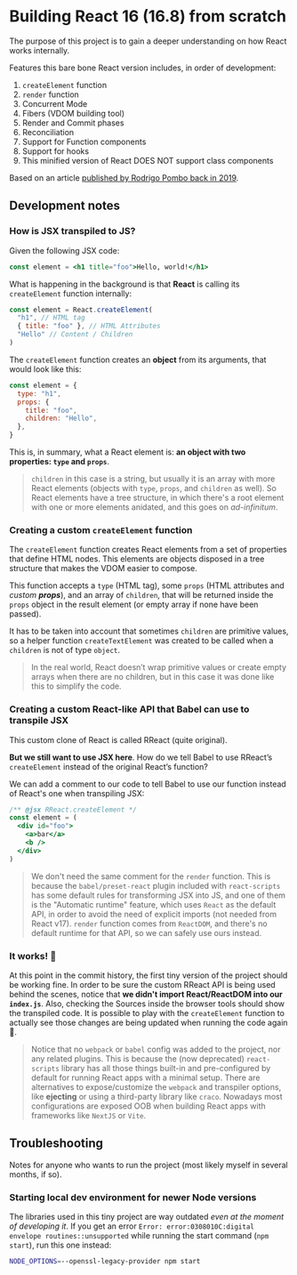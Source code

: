 # Building React 16 (16.8) from scratch

The purpose of this project is to gain a deeper understanding on how React works internally.

Features this bare bone React version includes, in order of development:

1. `createElement` function
2. `render` function
3. Concurrent Mode
4. Fibers (VDOM building tool)
5. Render and Commit phases
6. Reconciliation
7. Support for Function components
8. Support for hooks
9. This minified version of React DOES NOT support class components

Based on an article [published by Rodrigo Pombo back in 2019](https://pomb.us/build-your-own-react/).

## Development notes

### How is JSX transpiled to JS?

Given the following JSX code:

```jsx
const element = <h1 title="foo">Hello, world!</h1>
```

What is happening in the background is that **React** is calling its `createElement` function internally:

```js
const element = React.createElement(
  "h1", // HTML tag
  { title: "foo" }, // HTML Attributes
  "Hello" // Content / Children
)
```

The `createElement` function creates an **object** from its arguments, that would look like this:

```js
const element = {
  type: "h1",
  props: {
    title: "foo",
    children: "Hello",
  },
}
```

This is, in summary, what a React element is: **an object with two properties: `type` and `props`**.

> `children` in this case is a string, but usually it is an array with more React elements (objects with `type`, `props`, and `children` as well). So React elements have a tree structure, in which there's a root element with one or more elements anidated, and this goes on _ad-infinitum_.

### Creating a custom `createElement` function

The `createElement` function creates React elements from a set of properties that define HTML nodes. This elements are objects disposed in a tree structure that makes the VDOM easier to compose.

This function accepts a `type` (HTML tag), some `props` (HTML attributes and _custom **props**_), and an array of `children`, that will be returned inside the `props` object in the result element (or empty array if none have been passed).

It has to be taken into account that sometimes `children` are primitive values, so a helper function `createTextElement` was created to be called when a `children` is not of type `object`.

> In the real world, React doesn’t wrap primitive values or create empty arrays when there are no children, but in this case it was done like this to simplify the code.

### Creating a custom React-like API that Babel can use to transpile JSX

This custom clone of React is called RReact (quite original).

**But we still want to use JSX here**. How do we tell Babel to use RReact’s `createElement` instead of the original React’s function?

We can add a comment to our code to tell Babel to use our function instead of React's one when transpiling JSX:

```jsx
/** @jsx RReact.createElement */
const element = (
  <div id="foo">
    <a>bar</a>
    <b />
  </div>
)
```

> We don't need the same comment for the `render` function. This is because the `babel/preset-react` plugin included with `react-scripts` has some default rules for transforming JSX into JS, and one of them is the "Automatic runtime" feature, which uses `React` as the default API, in order to avoid the need of explicit imports (not needed from React v17). `render` function comes from `ReactDOM`, and there's no default runtime for that API, so we can safely use ours instead.

### It works! 🤖

At this point in the commit history, the first tiny version of the project should be working fine. In order to be sure the custom RReact API is being used behind the scenes, notice that **we didn't import React/ReactDOM into our `index.js`**. Also, checking the Sources inside the browser tools should show the transpiled code. It is possible to play with the `createElement` function to actually see those changes are being updated when running the code again 🧠.

> Notice that no `webpack` or `babel` config was added to the project, nor any related plugins. This is because the (now deprecated) `react-scripts` library has all those things built-in and pre-configured by default for running React apps with a minimal setup. There are alternatives to expose/customize the `webpack` and transpiler options, like **ejecting** or using a third-party library like `craco`. Nowadays most configurations are exposed OOB when building React apps with frameworks like `NextJS` or `Vite`.

## Troubleshooting

Notes for anyone who wants to run the project (most likely myself in several months, if so).

### Starting local dev environment for newer Node versions

The libraries used in this tiny project are way outdated _even at the moment of developing it_. If you get an error `Error: error:0308010C:digital envelope routines::unsupported` while running the start command (`npm start`), run this one instead:

```bash
NODE_OPTIONS=--openssl-legacy-provider npm start
```
